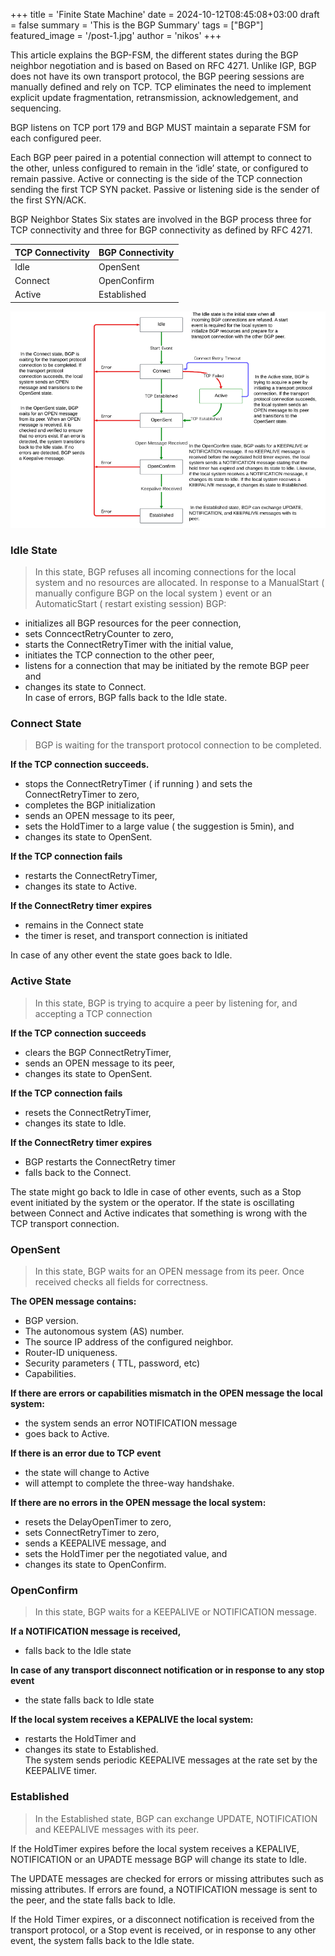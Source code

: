 +++
title = 'Finite State Machine'
date = 2024-10-12T08:45:08+03:00
draft = false
summary = 'This is the BGP Summary'
tags = ["BGP"]
featured_image = '/post-1.jpg'
author = 'nikos'
+++


This article explains the BGP-FSM, the different states during the BGP neighbor negotiation and is based on Based on RFC 4271.  Unlike IGP, BGP does not have its own transport protocol, the BGP peering sessions are manually defined and rely on TCP. TCP eliminates the need to implement explicit update fragmentation, retransmission, acknowledgement, and sequencing.

BGP listens on TCP port 179 and BGP MUST maintain a separate FSM for each configured peer.

Each BGP peer paired in a potential connection will attempt to connect to the other, unless configured to remain in the ‘idle’ state, or configured to remain passive. Active or connecting is the side of the TCP connection sending the first TCP SYN packet. Passive or listening side is the sender of the first SYN/ACK.

BGP Neighbor States
Six states are involved in the BGP process three for TCP connectivity and three for BGP connectivity as defined by RFC 4271.

| TCP Connectivity | BGP Connectivity |
| ---------------- | ---------------- | 
| Idle             | OpenSent         |
| Connect          | OpenConfirm      |
| Active           | Established      |  


![Finite State Machine](fsm-v1.png)

### Idle State
> In this state, BGP refuses all incoming connections for the local system and no resources are allocated. In response to a ManualStart ( manually configure BGP on the local system ) event or an AutomaticStart ( restart existing session) BGP:

- initializes all BGP resources for the peer connection,
- sets ConncectRetryCounter to zero,
- starts the ConnectRetryTimer with the initial value,
- initiates the TCP connection to the other peer,
- listens for a connection that may be initiated by the remote BGP peer and
- changes its state to Connect.  
In case of errors, BGP falls back to the Idle state.

### Connect State
>BGP is waiting for the transport protocol connection to be completed.

**If the TCP connection succeeds.**  

- stops the ConnectRetryTimer ( if running ) and sets the ConnectRetryTimer to zero,
- completes the BGP initialization
- sends an OPEN message to its peer,
- sets the HoldTimer to a large value ( the suggestion is 5min), and
- changes its state to OpenSent.  

**If the TCP connection fails**  

- restarts the ConnectRetryTimer,
- changes its state to Active.  

**If the ConnectRetry timer expires**  

- remains in the Connect state
- the timer is reset, and transport connection is initiated  

In case of any other event the state goes back to Idle.

### Active State
> In this state, BGP is trying to acquire a peer by listening for, and accepting a TCP connection

**If the TCP connection succeeds**  

- clears the BGP ConnectRetryTimer,
- sends an OPEN message to its peer,
- changes its state to OpenSent.  

**If the TCP connection fails**  

- resets the ConnectRetryTimer,
- changes its state to Idle.  

**If the ConnectRetry timer expires**  

- BGP restarts the ConnectRetry timer
- falls back to the Connect.  

The state might go back to Idle in case of other events, such as a Stop event initiated by the system or the operator. If the state is oscillating between Connect and Active indicates that something is wrong with the TCP transport connection.

### OpenSent

> In this state, BGP waits for an OPEN message from its peer. Once received checks all fields for correctness.

**The OPEN message contains:**  
- BGP version.
- The autonomous system (AS) number.
- The source IP address of the configured neighbor.
- Router-ID uniqueness.
- Security parameters ( TTL, password, etc)
- Capabilities.  

**If there are errors or capabilities mismatch in the OPEN message the local system:**  

- the system sends an error NOTIFICATION message
- goes back to Active.  

**If there is an error due to TCP event**  

- the state will change to Active
- will attempt to complete the three-way handshake.  

**If there are no errors in the OPEN message the local system:**  

- resets the DelayOpenTimer to zero,
- sets ConnectRetryTimer to zero,
- sends a KEEPALIVE message, and
- sets the HoldTimer per the negotiated value, and
- changes its state to OpenConfirm.

### OpenConfirm
> In this state, BGP waits for a KEEPALIVE or NOTIFICATION message.

**If a NOTIFICATION message is received,**  

- falls back to the Idle state  

**In case of any transport disconnect notification or in response to any stop event**  

- the state falls back to Idle state  

**If the local system receives a KEPALIVE the local system:** 

- restarts the HoldTimer and
- changes its state to Established.  
The system sends periodic KEEPALIVE messages at the rate set by the KEEPALIVE timer.

### Established
> In the Established state, BGP can exchange UPDATE, NOTIFICATION and KEEPALIVE messages with its peer.

If the HoldTimer expires before the local system receives a KEPALIVE, NOTIFICATION or an UPADTE message BGP will change its state to Idle.

The UPDATE messages are checked for errors or missing attributes such as missing attributes. If errors are found, a NOTIFICATION message is sent to the peer, and the state falls back to Idle.

If the Hold Timer expires, or a disconnect notification is received from the transport protocol, or a Stop event is received, or in response to any other event, the system falls back to the Idle state.